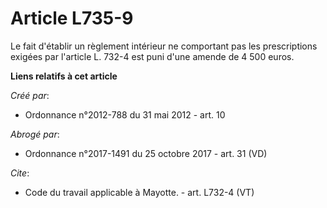 # Article L735-9

Le fait d'établir un règlement intérieur ne comportant pas les prescriptions exigées par l'article L. 732-4 est puni d'une
amende de 4 500 euros.

**Liens relatifs à cet article**

_Créé par_:

  - Ordonnance n°2012-788 du 31 mai 2012 - art. 10

_Abrogé par_:

  - Ordonnance n°2017-1491 du 25 octobre 2017 - art. 31 (VD)

_Cite_:

  - Code du travail applicable à Mayotte. - art. L732-4 (VT)
